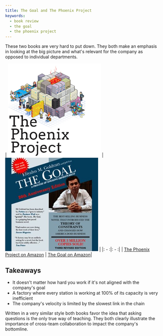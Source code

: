 ```yaml
---
title: The Goal and The Phoenix Project
keywords:
  - book review
  - the goal
  - the phoenix project
---
```


These two books are very hard to put down. They both make an emphasis in looking at the big picture and what's relevant for the company as opposed to individual departments.

| [![The Phoenix Project](/images/books/the-phoenix-project.png)](http://amzn.to/1TKXn0f) | [![The Goal](/images/books/the-goal-new.jpg)](http://amzn.to/1TntDDx) |
|: - :|: - :|
| [The Phoenix Project on Amazon](http://amzn.to/1TKXn0f) | [The Goal on Amazon](http://amzn.to/1TntDDx)|


## Takeaways

- It doesn't matter how hard you work if it's not aligned with the company's goal
- A factory where every station is working at 100% of  its capacity is very inefficient
- The company's velocity is limited by the slowest link in the chain

Written in a very similar style both books favor the idea that asking questions is the only true way of teaching. They both clearly illustrate the importance of cross-team collaboration to impact the company's bottomline.
